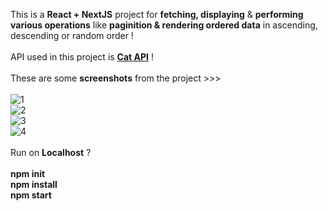 This is a <b>React + NextJS</b> project for <b>fetching, displaying</b> & <b>performing various operations</b> like <b>paginition & rendering ordered data</b> in ascending, descending or random order !
<br />
<br />
API used in this project is <b><a href="https://thecatapi.com/">Cat API</a></b> !
<br />
<br />
These are some <b>screenshots</b> from the project >>> 
<br />
<br />
![1](https://user-images.githubusercontent.com/68563695/201260997-7f5de211-0b14-44ac-a9cd-12d1f72cd5f8.png)
<br />
![2](https://user-images.githubusercontent.com/68563695/201261040-8d931b9a-a34a-4b66-b093-5aabefe2bbec.png)
<br />
![3](https://user-images.githubusercontent.com/68563695/201261053-b7ddbcda-0f68-40af-8b2f-a1061e319143.png)
<br/>
![4](https://user-images.githubusercontent.com/68563695/201261063-8eda3398-220c-448a-aab0-0eb6cc167611.png)
<br />
<br />
Run on <b>Localhost</b> ? 
<br />
<br />
<b>npm init</b>
<br />
<b>npm install</b>
<br />
<b>npm start</b>
<br />
<br />
